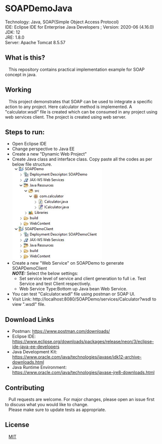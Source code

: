 # SOAPDemoJava

Technology: Java, SOAP(Simple Object Access Protocol) <br/>
IDE: Eclipse IDE for Enterprise Java Developers ; Version: 2020-06 (4.16.0) <br/>
JDK: 12 <br/>
JRE: 1.8.0 <br/>
Server: Apache Tomcat 8.5.57 <br/>

## What is this?
&nbsp;&nbsp; This repository contains practical implementation example for SOAP concept in java. <br/>

## Working
&nbsp;&nbsp; This project demonstrates that SOAP can be used to integrate a specific action to any project. Here calculator method is implemented. A "calculator.wsdl" file is created which can be consumed in any project using web services client. The project is created using web server.

## Steps to run:
* Open Eclipse IDE <br/>
* Change perspective to Java EE <br/>
* Create a new "Dynamic Web Project" </br>
* Create Java class and interface class. Copy paste all the codes as per below file structure. <br/>
![alt text](https://github.com/kaustubhrao47/SOAPDemoJava/blob/master/File-Structure-SOAPDemoJava.JPG?raw=true) <br/>
* Create a new "Web Service" on SOAPDemo to generate SOAPDemoClient <br/>
**_NOTE:_** Select the below settings: <br/>
  * Set service level of service and client generation to full i.e. Test Service and test Client respectively.
  * Web Service Type:Bottom up Java bean Web Service.
* You can test "Calculator.wsdl" file using postman or SOAP UI.
* Visit Link: http://localhost:8080/SOAPDemo/services/Calculator?wsdl to view ".wsdl" file.

## Download Links
* Postman: https://www.postman.com/downloads/
* Eclipse IDE: https://www.eclipse.org/downloads/packages/release/neon/3/eclipse-ide-java-ee-developers
* Java Development Kit: https://www.oracle.com/java/technologies/javase/jdk12-archive-downloads.html
* Java Runtime Environment: https://www.oracle.com/java/technologies/javase-jre8-downloads.html

## Contributing
&nbsp;&nbsp; Pull requests are welcome. For major changes, please open an issue first to discuss what you would like to change. <br/>
&nbsp;&nbsp; Please make sure to update tests as appropriate.

## License
&nbsp;&nbsp; [MIT](https://choosealicense.com/licenses/mit/)

